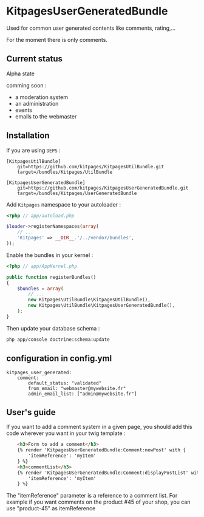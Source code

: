 KitpagesUserGeneratedBundle
==================

Used for common user generated contents like comments, rating,...

For the moment there is only comments.

Current status
-------------
Alpha state

comming soon :
* a moderation system
* an administration
* events
* emails to the webmaster

Installation
------------

If you are using `DEPS` :
    
    [KitpagesUtilBundle]
        git=https://github.com/kitpages/KitpagesUtilBundle.git
        target=/bundles/Kitpages/UtilBundle
        
    [KitpagesUserGeneratedBundle]
        git=https://github.com/kitpages/KitpagesUserGeneratedBundle.git
        target=/bundles/Kitpages/UserGeneratedBundle

Add `Kitpages` namespace to your autoloader :

``` php
<?php // app/autoload.php

$loader->registerNamespaces(array(
    // ...
    'Kitpages' => __DIR__.'/../vendor/bundles',
));
```

Enable the bundles in your kernel :

``` php 
<?php // app/AppKernel.php

public function registerBundles()
{
    $bundles = array(
        // ...
        new Kitpages\UtilBundle\KitpagesUtilBundle(),
        new Kitpages\UtilBundle\KitpagesUserGeneratedBundle(),
    );
}
```

Then update your database schema :

``` bash
php app/console doctrine:schema:update
```

configuration in config.yml
---------------------------
    kitpages_user_generated:
        comment:
            default_status: "validated"
            from_email: "webmaster@mywebsite.fr"
            admin_email_list: ["admin@mywebsite.fr"]

User's guide
------------

If you want to add a comment system in a given page, you should add this code
wherever you want in your twig template :

``` html
    <h3>Form to add a comment</h3>
    {% render 'KitpagesUserGeneratedBundle:Comment:newPost' with {
        'itemReference': 'myItem'
    } %}
    <h3>commentList</h3>
    {% render 'KitpagesUserGeneratedBundle:Comment:displayPostList' with {
        'itemReference': 'myItem'
    } %}
```

The "itemReference" parameter is a reference to a comment list. For example if you
want comments on the product #45 of your shop, you can use "product-45" as itemReference